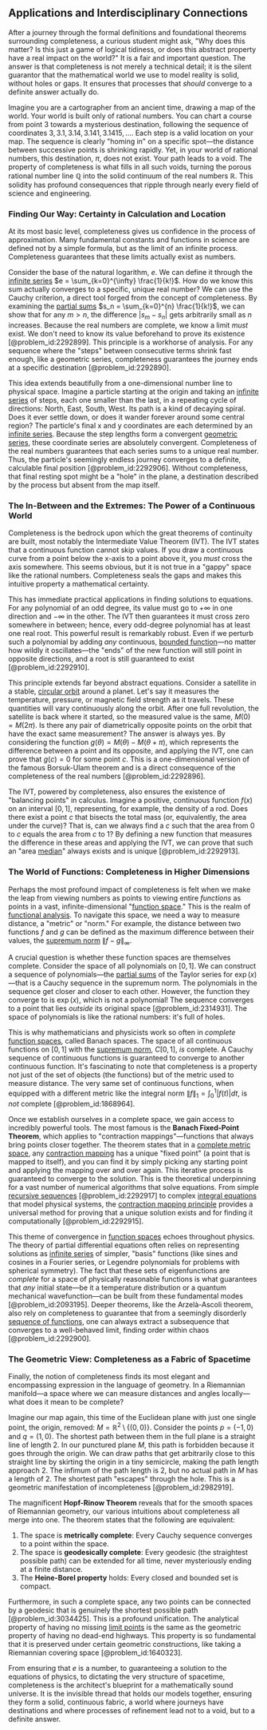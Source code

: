 ## Applications and Interdisciplinary Connections

After a journey through the formal definitions and foundational theorems surrounding completeness, a curious student might ask, "Why does this matter? Is this just a game of logical tidiness, or does this abstract property have a real impact on the world?" It is a fair and important question. The answer is that completeness is not merely a technical detail; it is the silent guarantor that the mathematical world we use to model reality is solid, without holes or gaps. It ensures that processes that *should* converge to a definite answer actually do.

Imagine you are a cartographer from an ancient time, drawing a map of the world. Your world is built only of rational numbers. You can chart a course from point $3$ towards a mysterious destination, following the sequence of coordinates $3, 3.1, 3.14, 3.141, 3.1415, \dots$. Each step is a valid location on your map. The sequence is clearly "homing in" on a specific spot—the distance between successive points is shrinking rapidly. Yet, in your world of rational numbers, this destination, $\pi$, does not exist. Your path leads to a void. The property of completeness is what fills in all such voids, turning the porous rational number line $\mathbb{Q}$ into the solid continuum of the real numbers $\mathbb{R}$. This solidity has profound consequences that ripple through nearly every field of science and engineering.

### Finding Our Way: Certainty in Calculation and Location

At its most basic level, completeness gives us confidence in the process of approximation. Many fundamental constants and functions in science are defined not by a simple formula, but as the limit of an infinite process. Completeness guarantees that these limits actually exist as numbers.

Consider the base of the natural logarithm, $e$. We can define it through the [infinite series](@article_id:142872) $e = \sum_{k=0}^{\infty} \frac{1}{k!}$. How do we know this sum actually converges to a specific, unique real number? We can use the Cauchy criterion, a direct tool forged from the concept of completeness. By examining the [partial sums](@article_id:161583) $s_n = \sum_{k=0}^{n} \frac{1}{k!}$, we can show that for any $m > n$, the difference $|s_m - s_n|$ gets arbitrarily small as $n$ increases. Because the real numbers are complete, we know a limit *must* exist. We don't need to know its value beforehand to prove its existence [@problem_id:2292899]. This principle is a workhorse of analysis. For any sequence where the "steps" between consecutive terms shrink fast enough, like a geometric series, completeness guarantees the journey ends at a specific destination [@problem_id:2292890].

This idea extends beautifully from a one-dimensional number line to physical space. Imagine a particle starting at the origin and taking an [infinite series](@article_id:142872) of steps, each one smaller than the last, in a repeating cycle of directions: North, East, South, West. Its path is a kind of decaying spiral. Does it ever settle down, or does it wander forever around some central region? The particle's final x and y coordinates are each determined by an [infinite series](@article_id:142872). Because the step lengths form a convergent [geometric series](@article_id:157996), these coordinate series are absolutely convergent. Completeness of the real numbers guarantees that each series sums to a unique real number. Thus, the particle's seemingly endless journey converges to a definite, calculable final position [@problem_id:2292906]. Without completeness, that final resting spot might be a "hole" in the plane, a destination described by the process but absent from the map itself.

### The In-Between and the Extremes: The Power of a Continuous World

Completeness is the bedrock upon which the great theorems of continuity are built, most notably the Intermediate Value Theorem (IVT). The IVT states that a continuous function cannot skip values. If you draw a continuous curve from a point below the x-axis to a point above it, you *must* cross the axis somewhere. This seems obvious, but it is not true in a "gappy" space like the rational numbers. Completeness seals the gaps and makes this intuitive property a mathematical certainty.

This has immediate practical applications in finding solutions to equations. For any polynomial of an odd degree, its value must go to $+\infty$ in one direction and $-\infty$ in the other. The IVT then guarantees it must cross zero somewhere in between; hence, every odd-degree polynomial has at least one real root. This powerful result is remarkably robust. Even if we perturb such a polynomial by adding *any* continuous, [bounded function](@article_id:176309)—no matter how wildly it oscillates—the "ends" of the new function will still point in opposite directions, and a root is still guaranteed to exist [@problem_id:2292910].

This principle extends far beyond abstract equations. Consider a satellite in a stable, [circular orbit](@article_id:173229) around a planet. Let's say it measures the temperature, pressure, or magnetic field strength as it travels. These quantities will vary continuously along the orbit. After one full revolution, the satellite is back where it started, so the measured value is the same, $M(0) = M(2\pi)$. Is there any pair of diametrically opposite points on the orbit that have the exact same measurement? The answer is always yes. By considering the function $g(\theta) = M(\theta) - M(\theta + \pi)$, which represents the difference between a point and its opposite, and applying the IVT, one can prove that $g(c)=0$ for some point $c$. This is a one-dimensional version of the famous Borsuk-Ulam theorem and is a direct consequence of the completeness of the real numbers [@problem_id:2292896].

The IVT, powered by completeness, also ensures the existence of "balancing points" in calculus. Imagine a positive, continuous function $f(x)$ on an interval $[0,1]$, representing, for example, the density of a rod. Does there exist a point $c$ that bisects the total mass (or, equivalently, the area under the curve)? That is, can we always find a $c$ such that the area from $0$ to $c$ equals the area from $c$ to $1$? By defining a new function that measures the difference in these areas and applying the IVT, we can prove that such an "area [median](@article_id:264383)" always exists and is unique [@problem_id:2292913].

### The World of Functions: Completeness in Higher Dimensions

Perhaps the most profound impact of completeness is felt when we make the leap from viewing numbers as points to viewing entire *functions* as points in a vast, infinite-dimensional "[function space](@article_id:136396)." This is the realm of [functional analysis](@article_id:145726). To navigate this space, we need a way to measure distance, a "metric" or "norm." For example, the distance between two functions $f$ and $g$ can be defined as the maximum difference between their values, the [supremum norm](@article_id:145223) $\|f-g\|_{\infty}$.

A crucial question is whether these function spaces are themselves complete. Consider the space of all polynomials on $[0,1]$. We can construct a sequence of polynomials—the [partial sums](@article_id:161583) of the Taylor series for $\exp(x)$—that is a Cauchy sequence in the supremum norm. The polynomials in the sequence get closer and closer to each other. However, the function they converge to is $\exp(x)$, which is not a polynomial! The sequence converges to a point that lies *outside* its original space [@problem_id:2314931]. The space of polynomials is like the rational numbers: it's full of holes.

This is why mathematicians and physicists work so often in *complete* [function spaces](@article_id:142984), called Banach spaces. The space of all continuous functions on $[0,1]$ with the [supremum norm](@article_id:145223), $C[0,1]$, *is* complete. A Cauchy sequence of continuous functions is guaranteed to converge to another continuous function. It's fascinating to note that completeness is a property not just of the set of objects (the functions) but of the metric used to measure distance. The very same set of continuous functions, when equipped with a different metric like the integral norm $\|f\|_{1} = \int_0^1 |f(t)| dt$, is *not* complete [@problem_id:1868964].

Once we establish ourselves in a complete space, we gain access to incredibly powerful tools. The most famous is the **Banach Fixed-Point Theorem**, which applies to "contraction mappings"—functions that always bring points closer together. The theorem states that in a [complete metric space](@article_id:139271), any [contraction mapping](@article_id:139495) has a unique "fixed point" (a point that is mapped to itself), and you can find it by simply picking any starting point and applying the mapping over and over again. This iterative process is guaranteed to converge to the solution. This is the theoretical underpinning for a vast number of numerical algorithms that solve equations. From simple [recursive sequences](@article_id:145345) [@problem_id:2292917] to complex [integral equations](@article_id:138149) that model physical systems, the [contraction mapping principle](@article_id:146525) provides a universal method for proving that a unique solution exists and for finding it computationally [@problem_id:2292915].

This theme of convergence in [function spaces](@article_id:142984) echoes throughout physics. The theory of partial differential equations often relies on representing solutions as [infinite series](@article_id:142872) of simpler, "basis" functions (like sines and cosines in a Fourier series, or Legendre polynomials for problems with spherical symmetry). The fact that these sets of eigenfunctions are *complete* for a space of physically reasonable functions is what guarantees that *any* initial state—be it a temperature distribution or a quantum mechanical wavefunction—can be built from these fundamental modes [@problem_id:2093195]. Deeper theorems, like the Arzelà-Ascoli theorem, also rely on completeness to guarantee that from a seemingly disorderly [sequence of functions](@article_id:144381), one can always extract a subsequence that converges to a well-behaved limit, finding order within chaos [@problem_id:2292900].

### The Geometric View: Completeness as a Fabric of Spacetime

Finally, the notion of completeness finds its most elegant and encompassing expression in the language of geometry. In a Riemannian manifold—a space where we can measure distances and angles locally—what does it mean to be complete?

Imagine our map again, this time of the Euclidean plane with just one single point, the origin, removed: $M = \mathbb{R}^2 \setminus \{(0,0)\}$. Consider the points $p=(-1,0)$ and $q=(1,0)$. The shortest path between them in the full plane is a straight line of length 2. In our punctured plane $M$, this path is forbidden because it goes through the origin. We can draw paths that get arbitrarily close to this straight line by skirting the origin in a tiny semicircle, making the path length approach 2. The infimum of the path length is 2, but no actual path in $M$ has a length of 2. The shortest path "escapes" through the hole. This is a geometric manifestation of incompleteness [@problem_id:2982919].

The magnificent **Hopf-Rinow Theorem** reveals that for the smooth spaces of Riemannian geometry, our various intuitions about completeness all merge into one. The theorem states that the following are equivalent:
1.  The space is **metrically complete**: Every Cauchy sequence converges to a point within the space.
2.  The space is **geodesically complete**: Every geodesic (the straightest possible path) can be extended for all time, never mysteriously ending at a finite distance.
3.  The **Heine-Borel property** holds: Every closed and bounded set is compact.

Furthermore, in such a complete space, any two points can be connected by a geodesic that is genuinely the shortest possible path [@problem_id:3034425]. This is a profound unification. The analytical property of having no missing [limit points](@article_id:140414) is the same as the geometric property of having no dead-end highways. This property is so fundamental that it is preserved under certain geometric constructions, like taking a Riemannian covering space [@problem_id:1640323].

From ensuring that $e$ is a number, to guaranteeing a solution to the equations of physics, to dictating the very structure of spacetime, completeness is the architect's blueprint for a mathematically sound universe. It is the invisible thread that holds our models together, ensuring they form a solid, continuous fabric, a world where journeys have destinations and where processes of refinement lead not to a void, but to a definite answer.